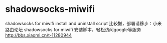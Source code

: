 # shadowsocks-miwifi
shadowsocks for miwifi install and uninstall  script
比较懒，部署请移步：小米路由论坛
shadowsocks for miwifi 安装脚本，轻松访问google等服务
http://bbs.xiaomi.cn/t-11280944

